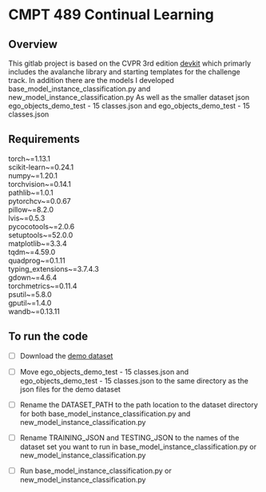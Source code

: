 # CMPT 489 Continual Learning



## Overview

This gitlab project is based on the CVPR 3rd edition [devkit](https://github.com/ContinualAI/clvision-challenge-2022) which primarly includes the avalanche library and starting templates for the challenge track. In addition there are the models I developed base_model_instance_classification.py and new_model_instance_classification.py As well as the smaller dataset json ego_objects_demo_test - 15 classes.json and ego_objects_demo_test - 15 classes.json

## Requirements

torch~=1.13.1 <br/>
scikit-learn~=0.24.1 <br/>
numpy~=1.20.1 <br/>
torchvision~=0.14.1 <br/>
pathlib~=1.0.1 <br/>
pytorchcv~=0.0.67 <br/>
pillow~=8.2.0 <br/>
lvis~=0.5.3 <br/>
pycocotools~=2.0.6 <br/>
setuptools~=52.0.0 <br/>
matplotlib~=3.3.4 <br/>
tqdm~=4.59.0 <br/>
quadprog~=0.1.11 <br/>
typing_extensions~=3.7.4.3 <br/>
gdown~=4.6.4 <br/>
torchmetrics~=0.11.4 <br/>
psutil~=5.8.0 <br/>
gputil~=1.4.0 <br/>
wandb~=0.13.11 <br/>




## To run the code

- [ ] Download the [demo dataset](https://forms.gle/bGXCHxcGRPaTcKPg6)
- [ ] Move ego_objects_demo_test - 15 classes.json and ego_objects_demo_test - 15 classes.json to the same directory as the json files for the demo dataset
- [ ] Rename the DATASET_PATH to the path location to the dataset directory for both base_model_instance_classification.py and new_model_instance_classification.py
- [ ] Rename TRAINING_JSON and TESTING_JSON to the names of the dataset set you want to run in base_model_instance_classification.py or new_model_instance_classification.py
- [ ] Run base_model_instance_classification.py or new_model_instance_classification.py

